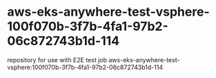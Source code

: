 # aws-eks-anywhere-test-vsphere-100f070b-3f7b-4fa1-97b2-06c872743b1d-114
repository for use with E2E test job aws-eks-anywhere-test-vsphere:100f070b-3f7b-4fa1-97b2-06c872743b1d-114
